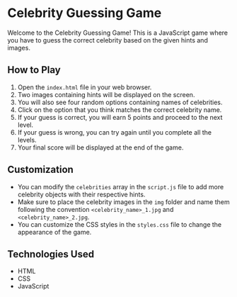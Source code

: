 # Celebrity Guessing Game

Welcome to the Celebrity Guessing Game! This is a JavaScript game where you have to guess the correct celebrity based on the given hints and images.

## How to Play

1. Open the `index.html` file in your web browser.
2. Two images containing hints will be displayed on the screen.
3. You will also see four random options containing names of celebrities.
4. Click on the option that you think matches the correct celebrity name.
5. If your guess is correct, you will earn 5 points and proceed to the next level.
6. If your guess is wrong, you can try again until you complete all the levels.
7. Your final score will be displayed at the end of the game.

## Customization

- You can modify the `celebrities` array in the `script.js` file to add more celebrity objects with their respective hints.
- Make sure to place the celebrity images in the `img` folder and name them following the convention `<celebrity_name>_1.jpg` and `<celebrity_name>_2.jpg`.
- You can customize the CSS styles in the `styles.css` file to change the appearance of the game.

## Technologies Used

- HTML
- CSS
- JavaScript

